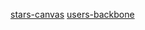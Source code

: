[stars-canvas](https://frontendlegend.github.io/stars-canvas)
[users-backbone](https://frontendlegend.github.io/users-backbone)
